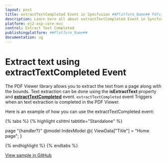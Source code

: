 ```yaml
---
layout: post
title: extractTextCompleted Event in Syncfusion ##Platform_Name## Pdfviewer Component
description: Learn here all about extractTextCompleted Event in Syncfusion ##Platform_Name## Pdfviewer component of Syncfusion Essential JS 2 and more.
platform: ej2-asp-core-mvc
control: Extract Text Completed
publishingplatform: ##Platform_Name##
documentation: ug
---
```


# Extract text using extractTextCompleted Event

The PDF Viewer library allows you to extract the text from a page along with the bounds. Text extraction can be done using the **isExtractText** property and [**extractTextCompleted**](https://help.syncfusion.com/cr/aspnetcore-js2/Syncfusion.EJ2.PdfViewer.PdfViewer.html#Syncfusion_EJ2_PdfViewer_PdfViewer_ExtractTextCompleted) event. `extractTextCompleted` event Triggers when an text extraction is completed in the PDF Viewer.

Here is an example of how you can use the extractTextCompleted event:

{% tabs %}
{% highlight cshtml tabtitle="Standalone" %}

page "{handler?}"
@model IndexModel
@{
    ViewData["Title"] = "Home page";
}

<div class="text-center">
    <ejs-pdfviewer id="pdfviewer" style="height:600px" resourceUrl="https://cdn.syncfusion.com/ej2/29.1.33/dist/ej2-pdfviewer-lib" documentPath="https://cdn.syncfusion.com/content/pdf/pdf-succinctly.pdf" isExtractText=true>
    </ejs-pdfviewer>
</div>

<script type="text/javascript">
    document.addEventListener('DOMContentLoaded', function () {
        var viewer = document.getElementById('pdfviewer').ej2_instances[0];
        viewer.isExtractText = true;
        viewer.extractTextCompleted = args => {
        //Extract the Complete text of load document
        console.log(args);
        console.log(args.documentTextCollection[1]);
        //Extract the Text data.
        console.log(args.documentTextCollection[1][1].TextData);
        //Extract Text in the Page.
        console.log(args.documentTextCollection[1][1].PageText);
        //Extracts the first text of the PDF document along with its bounds
        console.log(args.documentTextCollection[1][1].TextData[0].Bounds);
    };
    });
</script>

{% endhighlight %}
{% endtabs %}

[View sample in GitHub](https://github.com/SyncfusionExamples/asp-core-pdf-viewer-examples/tree/master/How%20to)